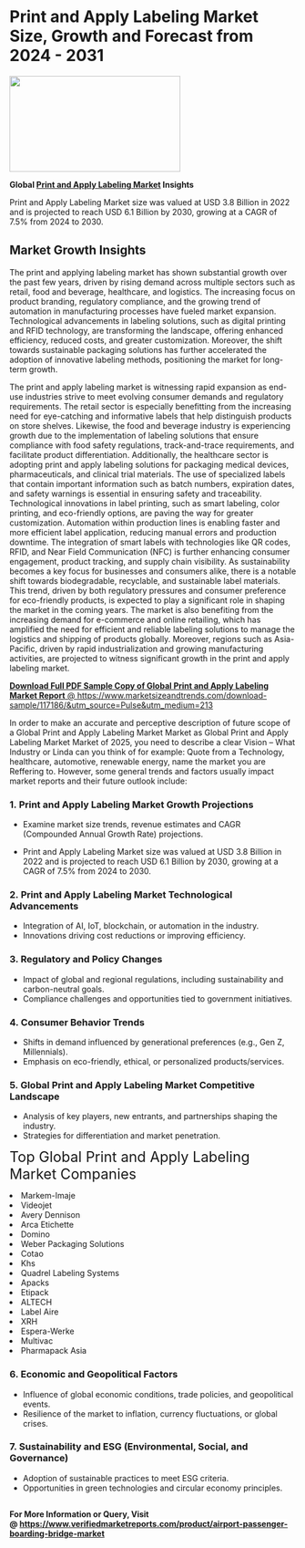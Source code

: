 <H1>Print and Apply Labeling Market Size, Growth and Forecast from 2024 - 2031</H1><img class="aligncenter size-medium wp-image-584254" src="https://thirdeyenews.in/wp-content/uploads/2024/09/Global-Market-Research-300x168.jpeg" alt="" width="300" height="168" /><p><strong>Global&nbsp;<a href="https://www.marketsizeandtrends.com/download-sample/117186/&amp;utm_source=Pulse&amp;utm_medium=213">Print and Apply Labeling Market</a> Insights</strong></p><p>Print and Apply Labeling Market size was valued at USD 3.8 Billion in 2022 and is projected to reach USD 6.1 Billion by 2030, growing at a CAGR of 7.5% from 2024 to 2030.</p><p><h2>Market Growth Insights</h2> <p>The print and applying labeling market has shown substantial growth over the past few years, driven by rising demand across multiple sectors such as retail, food and beverage, healthcare, and logistics. The increasing focus on product branding, regulatory compliance, and the growing trend of automation in manufacturing processes have fueled market expansion. Technological advancements in labeling solutions, such as digital printing and RFID technology, are transforming the landscape, offering enhanced efficiency, reduced costs, and greater customization. Moreover, the shift towards sustainable packaging solutions has further accelerated the adoption of innovative labeling methods, positioning the market for long-term growth.</p> <p><a href="#"></a></p> <p>The print and apply labeling market is witnessing rapid expansion as end-use industries strive to meet evolving consumer demands and regulatory requirements. The retail sector is especially benefitting from the increasing need for eye-catching and informative labels that help distinguish products on store shelves. Likewise, the food and beverage industry is experiencing growth due to the implementation of labeling solutions that ensure compliance with food safety regulations, track-and-trace requirements, and facilitate product differentiation. Additionally, the healthcare sector is adopting print and apply labeling solutions for packaging medical devices, pharmaceuticals, and clinical trial materials. The use of specialized labels that contain important information such as batch numbers, expiration dates, and safety warnings is essential in ensuring safety and traceability. Technological innovations in label printing, such as smart labeling, color printing, and eco-friendly options, are paving the way for greater customization. Automation within production lines is enabling faster and more efficient label application, reducing manual errors and production downtime. The integration of smart labels with technologies like QR codes, RFID, and Near Field Communication (NFC) is further enhancing consumer engagement, product tracking, and supply chain visibility. As sustainability becomes a key focus for businesses and consumers alike, there is a notable shift towards biodegradable, recyclable, and sustainable label materials. This trend, driven by both regulatory pressures and consumer preference for eco-friendly products, is expected to play a significant role in shaping the market in the coming years. The market is also benefiting from the increasing demand for e-commerce and online retailing, which has amplified the need for efficient and reliable labeling solutions to manage the logistics and shipping of products globally. Moreover, regions such as Asia-Pacific, driven by rapid industrialization and growing manufacturing activities, are projected to witness significant growth in the print and apply labeling market. <p><a href="#"></p><p><span class=""><strong>Download Full PDF Sample Copy of Global Print and Apply Labeling Market Report</strong> @ <a href="https://www.marketsizeandtrends.com/download-sample/117186/&amp;utm_source=Pulse&amp;utm_medium=213" target="_blank">https://www.marketsizeandtrends.com/download-sample/117186/&amp;utm_source=Pulse&amp;utm_medium=213</a></span></p><p>In order to make an accurate and perceptive description of future scope of a Global&nbsp;Print and Apply Labeling Market Market as Global&nbsp;Print and Apply Labeling Market Market of 2025, you need to describe a clear Vision &ndash; What Industry or Linda can you think of for example: Quote from a Technology, healthcare, automotive, renewable energy, name the market you are Reffering to. However, some general trends and factors usually impact market reports and their future outlook include:</p><h3>1.&nbsp;<strong>Print and Apply Labeling Market Growth Projections</strong></h3><ul><li>Examine market size trends, revenue estimates and CAGR (Compounded Annual Growth Rate) projections.</li><li><p>Print and Apply Labeling Market size was valued at USD 3.8 Billion in 2022 and is projected to reach USD 6.1 Billion by 2030, growing at a CAGR of 7.5% from 2024 to 2030.</p></li></ul><h3>2.&nbsp;<strong>Print and Apply Labeling Market Technological Advancements</strong></h3><ul><li>Integration of AI, IoT, blockchain, or automation in the industry.</li><li>Innovations driving cost reductions or improving efficiency.</li></ul><h3>3.&nbsp;<strong>Regulatory and Policy Changes</strong></h3><ul><li>Impact of global and regional regulations, including sustainability and carbon-neutral goals.</li><li>Compliance challenges and opportunities tied to government initiatives.</li></ul><h3>4.&nbsp;<strong>Consumer Behavior Trends</strong></h3><ul><li>Shifts in demand influenced by generational preferences (e.g., Gen Z, Millennials).</li><li>Emphasis on eco-friendly, ethical, or personalized products/services.</li></ul><h3>5.&nbsp;<strong>Global Print and Apply Labeling Market Competitive Landscape</strong></h3><ul><li>Analysis of key players, new entrants, and partnerships shaping the industry.</li><li>Strategies for differentiation and market penetration.</li></ul><p data-pm-slice="1 1 []"><span style="color: inherit; font-family: inherit; font-size: 25px;">Top Global Print and Apply Labeling Market Companies</span></p><div class="" data-test-id=""><p><li>Markem-Imaje</li><li> Videojet</li><li> Avery Dennison</li><li> Arca Etichette</li><li> Domino</li><li> Weber Packaging Solutions</li><li> Cotao</li><li> Khs</li><li> Quadrel Labeling Systems</li><li> Apacks</li><li> Etipack</li><li> ALTECH</li><li> Label Aire</li><li> XRH</li><li> Espera-Werke</li><li> Multivac</li><li> Pharmapack Asia</li></p></div><h3>6.&nbsp;<strong>Economic and Geopolitical Factors</strong></h3><ul><li>Influence of global economic conditions, trade policies, and geopolitical events.</li><li>Resilience of the market to inflation, currency fluctuations, or global crises.</li></ul><h3>7.&nbsp;<strong>Sustainability and ESG (Environmental, Social, and Governance)</strong></h3><ul><li>Adoption of sustainable practices to meet ESG criteria.</li><li>Opportunities in green technologies and circular economy principles.</li></ul><h2><strong style="font-size: 14px;">For More Information or Query, Visit @&nbsp;</strong><a style="background-color: #ffffff; font-size: 14px;" href="https://www.marketsizeandtrends.com/report/print-and-apply-labeling-market/" target="_blank">https://www.verifiedmarketreports.com/product/airport-passenger-boarding-bridge-market</a></h2>
